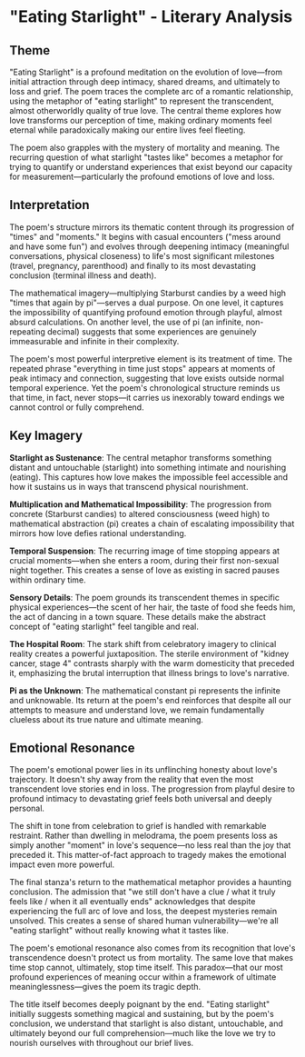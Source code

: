 # "Eating Starlight" - Literary Analysis

## Theme

"Eating Starlight" is a profound meditation on the evolution of love—from initial attraction through deep intimacy, shared dreams, and ultimately to loss and grief. The poem traces the complete arc of a romantic relationship, using the metaphor of "eating starlight" to represent the transcendent, almost otherworldly quality of true love. The central theme explores how love transforms our perception of time, making ordinary moments feel eternal while paradoxically making our entire lives feel fleeting.

The poem also grapples with the mystery of mortality and meaning. The recurring question of what starlight "tastes like" becomes a metaphor for trying to quantify or understand experiences that exist beyond our capacity for measurement—particularly the profound emotions of love and loss.

## Interpretation

The poem's structure mirrors its thematic content through its progression of "times" and "moments." It begins with casual encounters ("mess around and have some fun") and evolves through deepening intimacy (meaningful conversations, physical closeness) to life's most significant milestones (travel, pregnancy, parenthood) and finally to its most devastating conclusion (terminal illness and death).

The mathematical imagery—multiplying Starburst candies by a weed high "times that again by pi"—serves a dual purpose. On one level, it captures the impossibility of quantifying profound emotion through playful, almost absurd calculations. On another level, the use of pi (an infinite, non-repeating decimal) suggests that some experiences are genuinely immeasurable and infinite in their complexity.

The poem's most powerful interpretive element is its treatment of time. The repeated phrase "everything in time just stops" appears at moments of peak intimacy and connection, suggesting that love exists outside normal temporal experience. Yet the poem's chronological structure reminds us that time, in fact, never stops—it carries us inexorably toward endings we cannot control or fully comprehend.

## Key Imagery

**Starlight as Sustenance**: The central metaphor transforms something distant and untouchable (starlight) into something intimate and nourishing (eating). This captures how love makes the impossible feel accessible and how it sustains us in ways that transcend physical nourishment.

**Multiplication and Mathematical Impossibility**: The progression from concrete (Starburst candies) to altered consciousness (weed high) to mathematical abstraction (pi) creates a chain of escalating impossibility that mirrors how love defies rational understanding.

**Temporal Suspension**: The recurring image of time stopping appears at crucial moments—when she enters a room, during their first non-sexual night together. This creates a sense of love as existing in sacred pauses within ordinary time.

**Sensory Details**: The poem grounds its transcendent themes in specific physical experiences—the scent of her hair, the taste of food she feeds him, the act of dancing in a town square. These details make the abstract concept of "eating starlight" feel tangible and real.

**The Hospital Room**: The stark shift from celebratory imagery to clinical reality creates a powerful juxtaposition. The sterile environment of "kidney cancer, stage 4" contrasts sharply with the warm domesticity that preceded it, emphasizing the brutal interruption that illness brings to love's narrative.

**Pi as the Unknown**: The mathematical constant pi represents the infinite and unknowable. Its return at the poem's end reinforces that despite all our attempts to measure and understand love, we remain fundamentally clueless about its true nature and ultimate meaning.

## Emotional Resonance

The poem's emotional power lies in its unflinching honesty about love's trajectory. It doesn't shy away from the reality that even the most transcendent love stories end in loss. The progression from playful desire to profound intimacy to devastating grief feels both universal and deeply personal.

The shift in tone from celebration to grief is handled with remarkable restraint. Rather than dwelling in melodrama, the poem presents loss as simply another "moment" in love's sequence—no less real than the joy that preceded it. This matter-of-fact approach to tragedy makes the emotional impact even more powerful.

The final stanza's return to the mathematical metaphor provides a haunting conclusion. The admission that "we still don't have a clue / what it truly feels like / when it all eventually ends" acknowledges that despite experiencing the full arc of love and loss, the deepest mysteries remain unsolved. This creates a sense of shared human vulnerability—we're all "eating starlight" without really knowing what it tastes like.

The poem's emotional resonance also comes from its recognition that love's transcendence doesn't protect us from mortality. The same love that makes time stop cannot, ultimately, stop time itself. This paradox—that our most profound experiences of meaning occur within a framework of ultimate meaninglessness—gives the poem its tragic depth.

The title itself becomes deeply poignant by the end. "Eating starlight" initially suggests something magical and sustaining, but by the poem's conclusion, we understand that starlight is also distant, untouchable, and ultimately beyond our full comprehension—much like the love we try to nourish ourselves with throughout our brief lives.